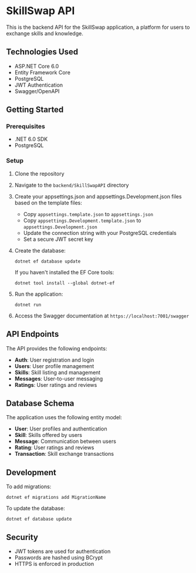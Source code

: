# SkillSwap API

This is the backend API for the SkillSwap application, a platform for users to exchange skills and knowledge.

## Technologies Used

- ASP.NET Core 6.0
- Entity Framework Core
- PostgreSQL
- JWT Authentication
- Swagger/OpenAPI

## Getting Started

### Prerequisites

- .NET 6.0 SDK
- PostgreSQL

### Setup

1. Clone the repository
2. Navigate to the `backend/SkillSwapAPI` directory
3. Create your appsettings.json and appsettings.Development.json files based on the template files:
   - Copy `appsettings.template.json` to `appsettings.json`
   - Copy `appsettings.Development.template.json` to `appsettings.Development.json`
   - Update the connection string with your PostgreSQL credentials
   - Set a secure JWT secret key

4. Create the database:
   ```
   dotnet ef database update
   ```
   
   If you haven't installed the EF Core tools:
   ```
   dotnet tool install --global dotnet-ef
   ```

5. Run the application:
   ```
   dotnet run
   ```

6. Access the Swagger documentation at `https://localhost:7001/swagger`

## API Endpoints

The API provides the following endpoints:

- **Auth**: User registration and login
- **Users**: User profile management
- **Skills**: Skill listing and management
- **Messages**: User-to-user messaging
- **Ratings**: User ratings and reviews

## Database Schema

The application uses the following entity model:

- **User**: User profiles and authentication
- **Skill**: Skills offered by users
- **Message**: Communication between users
- **Rating**: User ratings and reviews
- **Transaction**: Skill exchange transactions

## Development

To add migrations:

```
dotnet ef migrations add MigrationName
```

To update the database:

```
dotnet ef database update
```

## Security

- JWT tokens are used for authentication
- Passwords are hashed using BCrypt
- HTTPS is enforced in production
